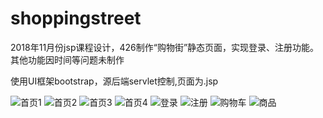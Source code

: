 # shoppingstreet
<p>2018年11月份jsp课程设计，426制作“购物街”静态页面，实现登录、注册功能。其他功能因时间等问题未制作</p>
<p>使用UI框架bootstrap，源后端servlet控制,页面为.jsp</P>



![首页1](https://upload-images.jianshu.io/upload_images/15569173-b01c5f4404dfa619.png?imageMogr2/auto-orient/strip%7CimageView2/2/w/1240)
![首页2](https://upload-images.jianshu.io/upload_images/15569173-fb62efe3d7201d80.png?imageMogr2/auto-orient/strip%7CimageView2/2/w/1240)
![首页3](https://upload-images.jianshu.io/upload_images/15569173-f68322d62564e4f7.png?imageMogr2/auto-orient/strip%7CimageView2/2/w/1240)
![首页4](https://upload-images.jianshu.io/upload_images/15569173-c573a52d5ea358f6.png?imageMogr2/auto-orient/strip%7CimageView2/2/w/1240)
![登录](https://upload-images.jianshu.io/upload_images/15569173-27200100e2f7b612.png?imageMogr2/auto-orient/strip%7CimageView2/2/w/1240)
![注册](https://upload-images.jianshu.io/upload_images/15569173-8b439bf2dbd6043c.png?imageMogr2/auto-orient/strip%7CimageView2/2/w/1240)
![购物车](https://upload-images.jianshu.io/upload_images/15569173-ed2efadf47677117.png?imageMogr2/auto-orient/strip%7CimageView2/2/w/1240)
![商品](https://upload-images.jianshu.io/upload_images/15569173-281bb74c74328702.png?imageMogr2/auto-orient/strip%7CimageView2/2/w/1240)
